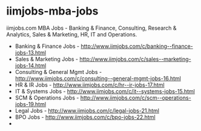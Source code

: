 iimjobs-mba-jobs
================

iimjobs.com MBA Jobs - Banking &amp; Finance, Consulting, Research &amp; Analytics, Sales &amp; Marketing, HR, IT and Operations.

* Banking & Finance Jobs - http://www.iimjobs.com/c/banking--finance-jobs-13.html
* Sales & Marketing Jobs - http://www.iimjobs.com/c/sales--marketing-jobs-14.html
* Consulting & General Mgmt Jobs - http://www.iimjobs.com/c/consulting--general-mgmt-jobs-16.html
* HR & IR Jobs - http://www.iimjobs.com/c/hr--ir-jobs-17.html
* IT & Systems Jobs - http://www.iimjobs.com/c/it--systems-jobs-15.html
* SCM & Operations Jobs - http://www.iimjobs.com/c/scm--operations-jobs-19.html
* Legal Jobs - http://www.iimjobs.com/c/legal-jobs-21.html
* BPO Jobs - http://www.iimjobs.com/c/bpo-jobs-22.html
* 
